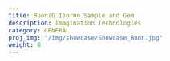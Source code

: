 ```yaml
---
title: Buon(G.I)orno Sample and Gem
description: Imagination Technologies
category: GENERAL
proj_img: "/img/showcase/Showcase_Buon.jpg"
weight: 8
---
```






